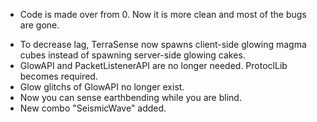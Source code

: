- Code is made over from 0. Now it is more clean and most of the bugs are gone.
* To decrease lag, TerraSense now spawns client-side glowing magma cubes instead of spawning server-side glowing cakes.
* GlowAPI and PacketListenerAPI are no longer needed. ProtoclLib becomes required.
* Glow glitchs of GlowAPI no longer exist.
* Now you can sense earthbending while you are blind.
* New combo "SeismicWave" added.
